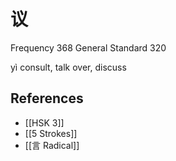 # 议
Frequency 368
General Standard 320

yì
consult, talk over, discuss

## References
- [[HSK 3]]
- [[5 Strokes]]
- [[言 Radical]]